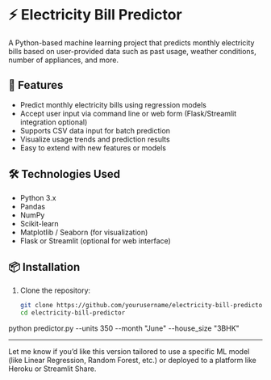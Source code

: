 # ⚡ Electricity Bill Predictor

A Python-based machine learning project that predicts monthly electricity bills based on user-provided data such as past usage, weather conditions, number of appliances, and more.

## 🚀 Features

- Predict monthly electricity bills using regression models
- Accept user input via command line or web form (Flask/Streamlit integration optional)
- Supports CSV data input for batch prediction
- Visualize usage trends and prediction results
- Easy to extend with new features or models

## 🛠️ Technologies Used

- Python 3.x
- Pandas
- NumPy
- Scikit-learn
- Matplotlib / Seaborn (for visualization)
- Flask or Streamlit (optional for web interface)

## 📦 Installation

1. Clone the repository:
   ```bash
   git clone https://github.com/yourusername/electricity-bill-predictor.git
   cd electricity-bill-predictor
python predictor.py --units 350 --month "June" --house_size "3BHK"

---

Let me know if you’d like this version tailored to use a specific ML model (like Linear Regression, Random Forest, etc.) or deployed to a platform like Heroku or Streamlit Share.
